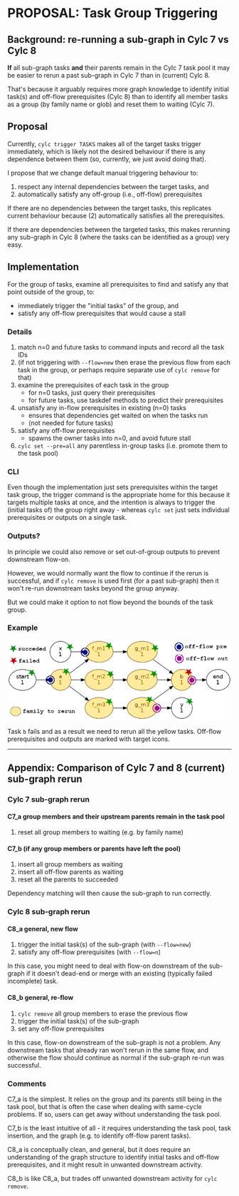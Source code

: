 # PROPOSAL: Task Group Triggering

## Background: re-running a sub-graph in Cylc 7 vs Cylc 8

**If** all sub-graph tasks **and** their parents remain in the Cylc 7 task pool
it may be easier to rerun a past sub-graph in Cylc 7 than in (current) Cylc 8.

That's because it arguably requires more graph knowledge to identify initial
task(s) and off-flow prerequisites (Cylc 8) than to identify all member tasks
as a group (by family name or glob) and reset them to waiting (Cylc 7).

## Proposal

Currently, `cylc trigger TASKS` makes all of the target tasks trigger immediately,
which is likely not the desired behaviour if there is any dependence between them
(so, currently, we just avoid doing that).

I propose that we change default manual triggering behaviour to:
 1. respect any internal dependencies between the target tasks, and
 2. automatically satisfy any off-group (i.e., off-flow) prerequisites

If there are no dependencies between the target tasks, this replicates current
behaviour because (2) automatically satisfies all the prerequisites.

If there are dependencies between the targeted tasks, this makes rerunning any
sub-graph in Cylc 8 (where the tasks can be identified as a group) very easy.

## Implementation

For the group of tasks, examine all prerequisites to find and satisfy any that
point outside of the group, to:
- immediately trigger the "initial tasks" of the group, and
- satisfy any off-flow prerequisites that would cause a stall

### Details

   1. match n=0 and future tasks to command inputs and record all the task IDs
   1. (if not triggering with `--flow=new` then erase the previous flow from
       each task in the group, or perhaps require separate use of
       `cylc remove` for that)
   1. examine the prerequisites of each task in the group
       - for n=0 tasks, just query their prerequisites
       - for future tasks, use taskdef methods to predict their prerequisites
   1. unsatisfy any in-flow prerequisites in existing (n=0) tasks
       - ensures that dependencies get waited on when the tasks run
       - (not needed for future tasks)
   1. satisfy any off-flow prerequisites
       - spawns the owner tasks into n=0, and avoid future stall
   1. `cylc set --pre=all` any parentless in-group tasks
      (i.e. promote them to the task pool)

### CLI

Even though the implementation just sets prerequisites within the target
task group, the trigger command is the appropriate home for this because
it targets multiple tasks at once, and the intention is always to trigger
the (initial tasks of) the group right away - whereas
`cylc set` just sets individual prerequisites or outputs on a single task.

### Outputs?

In principle we could also remove or set out-of-group outputs to prevent
downstream flow-on.

However, we would normally want the flow to continue if the rerun is successful,
and if `cylc remove` is used first (for a past sub-graph) then it won't re-run
downstream tasks beyond the group anyway.

But we could make it option to not flow beyond the bounds of the task group.

### Example

![graph](img/rerun.png)

Task `b` fails and as a result we need to rerun all the yellow tasks.
Off-flow prerequisites and outputs are marked with target icons.

-----

## Appendix: Comparison of Cylc 7 and 8 (current) sub-graph rerun

### Cylc 7 sub-graph rerun

#### C7_a group members and their upstream parents remain in the task pool

1. reset all group members to waiting (e.g. by family name)

#### C7_b (if any group members or parents have left the pool)

1. insert all group members as waiting
2. insert all off-flow parents as waiting
3. reset all the parents to succeeded

Dependency matching will then cause the sub-graph to run correctly.

### Cylc 8 sub-graph rerun

#### C8_a general, new flow

1. trigger the initial task(s) of the sub-graph (with `--flow=new`)
2. satisfy any off-flow prerequisites (with `--flow=n`)

In this case, you might need to deal with flow-on downstream of the sub-graph if it
doesn't dead-end or merge with an existing (typically failed incomplete) task.

#### C8_b general, re-flow

1. `cylc remove` all group members to erase the previous flow
2. trigger the initial task(s) of the sub-graph
3. set any off-flow prerequisites

In this case, flow-on downstream of the sub-graph is not a problem. Any
downstream tasks that already ran won't rerun in the same flow, and otherwise
the flow should continue as normal if the sub-graph re-run was successful.

### Comments

C7_a is the simplest. It relies on the group and its parents still being in the task
pool, but that is often the case when dealing with same-cycle problems. If so,
users can get away without understanding the task pool.

C7_b is the least intuitive of all - it requires understanding the task pool,
task insertion, and the graph (e.g. to identify off-flow parent tasks).

C8_a is conceptually clean, and general, but it does require an understanding of the
graph structure to identify initial tasks and off-flow prerequisites, and it might
result in unwanted downstream activity.

C8_b is like C8_a, but trades off unwanted downstream activity for `cylc remove`.

